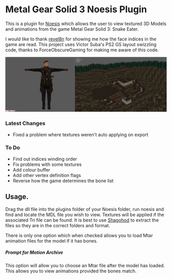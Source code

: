 # Metal Gear Solid 3 Noesis Plugin


This is a plugin for [Noesis](https://richwhitehouse.com/index.php?content=inc_projects.php&showproject=91) which allows the user to view textured 3D Models and animations from the game Metal Gear Solid 3: Snake Eater.

I would like to thank [revel8n](https://github.com/revel8n) for showing me how the face indices in the game are read. This project uses Victor Suba's PS2 GS layout swizzling code, thanks to ForceObscureGaming for making me aware of this code. 

![picture](https://github.com/Jayveer/MGS-MDL-Noesis/blob/master/model.png?raw=true)

### Latest Changes
 - Fixed a problem where textures weren't auto applying on export

### To Do
 - Find out indices winding order
 - Fix problems with some textures
 - Add colour buffer
 - Add other vertex definition flags
 - Reverse how the game determines the bone list
##  Usage.

Drag the dll file into the plugins folder of your Noesis folder, run noesis and find and locate the MDL file you wish to view. Textures will be applied if the associated Tri file can be found. It is best to use [Shagohod](https://github.com/Jayveer/Shagohod) to extract the files so they are in the correct folders and format.

There is only one option which when checked allows you to load Mtar animation files for the model if it has bones.

##### Prompt for Motion Archive
This option will allow you to choose an Mtar file after the model has loaded. This allows you to view animations provided the bones match.
